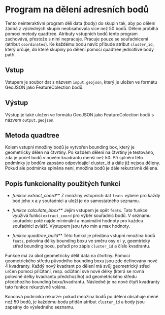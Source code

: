 # Program na dělení adresních bodů

Tento neinteraktivní program dělí data (body) do skupin tak, aby po dělení žádná z výsledných 
skupin neobsahovala více než 50 bodů. Dělení probíhá pomocí metody quadtree. Atributy 
vstupních bodů tento program zachovává, přestože s nimi nepracuje. Pracuje pouze se 
souřadnicemi (atribut `coordinates`). Ke každému bodu navíc přibude atribut `cluster_id`,
který určuje, do které skupiny po dělení pomocí quadtree jednotlivé body patří. 



## Vstup
Vstupem je soubor dat s názvem `input.geojson`, který je uložen ve formátu GeoJSON jako 
FeatureColection bodů. 



## Výstup
Výstup je také uložen ve formátu GeoJSON jako FeatureColection bodů s názvem `output.geojson`.



## Metoda quadtree
Kolem vstupní množiny bodů je vytvořen bounding box, který je geometricky dělen na čtvrtiny. 
Po každém dělení na čtvrtiny je testováno, zda je počet bodů v novém kvadrantu menší než 50.
Při splnění této podmínky je bodům zapsáno odpovídající cluster_id a dále již nejsou děleny.
Pokud ale podmínka splněna není, množina bodů je dále rekurzivně dělena. 



## Popis funkcionality použitých funkcí


- _funkce extract_coord_**
Z množiny vstupních dat `feats` vybere pro každý bod jeho x a y souřadnici a uloží je do
samostatného seznamu. 


- _funkce calculate_bbox_**
Jejím vstupem je opět `feats`. Tato funkce využívá funkci `extract_coord` pro výběr souřadnic
bodů. V seznamu souřadnic poté najde minimální a maximální hodnoty pro každou souřadnici
zvlášť. Výstupem jsou tyto min a max hodnoty. 


- _funkce quadtree_build_**
Této funkci je předána vstupní množina bodů `feats`, polovina délky bounding boxu ve směru 
osy x i y, goemtrický střed bounding boxu, pořadí pro zápis `cluster_id` a číslo kvadrantu. 

Funkce má za úkol geometricky dělit data na čtvrtiny. Pomocí geometrického středu původního 
bounding boxu jsou zde definovány nové 4 kvadranty. Každý nový kvadrant po dělení má svůj 
geometrický střed určen pomocí přičítání, resp. odčítání své nové délky (která se rovná 
polovině délky kvadrantu předchozího) od geometrického středu předchozího bounding boxu/kvadrantu. 
Následně je na nové čtyři kvadranty tato funkce rekurzivně volána. 

Koncová podmínka rekurze: pokud množina bodů po dělení obsahuje méně než 50 bodů, je každému bodu 
přidán atribut `cluster_id` a body jsou zapsány do výsledného seznamu. 
